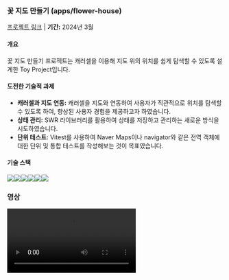 ### 꽃 지도 만들기 (apps/flower-house)

[프로젝트 링크](https://flower-house-flower-house.vercel.app/) | **기간:** 2024년 3월

#### 개요

꽃 지도 만들기 프로젝트는 캐러셀을 이용해 지도 위의 위치를 쉽게 탐색할 수 있도록 설계한 Toy Project입니다.

#### 도전한 기술적 과제

- **캐러셀과 지도 연동:** 캐러셀을 지도와 연동하여 사용자가 직관적으로 위치를 탐색할 수 있도록 하여, 향상된 사용자 경험을 제공하고자 하였습니다.
- **상태 관리:** SWR 라이브러리를 활용하여 상태를 저장하고 관리하는 새로운 방식을 시도하였습니다.
- **단위 테스트:** Vitest를 사용하여 Naver Maps이나 navigator와 같은 전역 객체에 대한 단위 및 통합 테스트를 작성해보는 것이 목표였습니다.

#### 기술 스택

<img src="https://img.shields.io/badge/Next.js-000000?style=for-the-badge&logo=next.js&logoColor=white"><img src="https://img.shields.io/badge/TypeScript-007ACC?style=for-the-badge&logo=typescript&logoColor=white"><img src="https://img.shields.io/badge/SWR-3578E5?style=for-the-badge&logo=swr&logoColor=white"><img src="https://img.shields.io/badge/Tailwind_CSS-38B2AC?style=for-the-badge&logo=tailwind-css&logoColor=white"><img src="https://img.shields.io/badge/NaverMap-03C75A?style=for-the-badge&logo=naver&logoColor=white"><img src="https://img.shields.io/badge/Vitest-FFD700?style=for-the-badge">

### 영상

![지도 영상](gif/flower-house.mp4)
